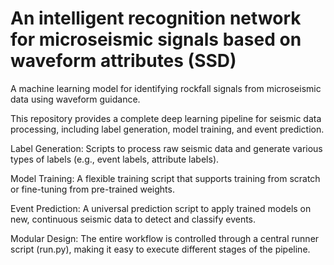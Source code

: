 # An intelligent recognition network for microseismic signals based on waveform attributes (SSD)

A machine learning model for identifying rockfall signals from microseismic data using waveform guidance.

This repository provides a complete deep learning pipeline for seismic data processing, including label generation, model training, and event prediction. 

Label Generation: Scripts to process raw seismic data and generate various types of labels (e.g., event labels, attribute labels).

Model Training: A flexible training script that supports training from scratch or fine-tuning from pre-trained weights.

Event Prediction: A universal prediction script to apply trained models on new, continuous seismic data to detect and classify events.

Modular Design: The entire workflow is controlled through a central runner script (run.py), making it easy to execute different stages of the pipeline.

